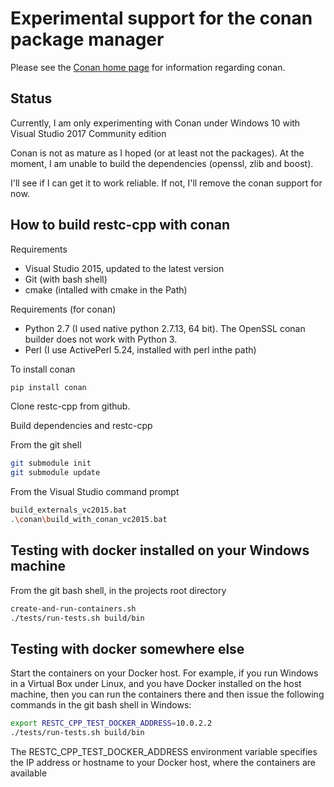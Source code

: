 # Experimental support for the conan package manager

Please see the [Conan home page](https://conan.io/) for information regarding conan.

## Status
Currently, I am only experimenting with Conan under Windows 10 with Visual Studio 2017 Community edition

Conan is not as mature as I hoped (or at least not the packages). At the moment,
I am unable to build the dependencies (openssl, zlib and boost).

I'll see if I can get it to work reliable. If not, I'll remove the conan support for now.

## How to build restc-cpp with conan

Requirements
- Visual Studio 2015, updated to the latest version
- Git (with bash shell)
- cmake (intalled with cmake in the Path)


Requirements (for conan)
- Python 2.7 (I used native python 2.7.13, 64 bit). The OpenSSL conan builder does not work with Python 3.
- Perl (I use ActivePerl 5.24, installed with perl inthe path)

To install conan
```sh
pip install conan
```

Clone restc-cpp from github.

Build dependencies and restc-cpp

From the git shell
```sh
git submodule init
git submodule update
```

From the Visual Studio command prompt
```sh
build_externals_vc2015.bat
.\conan\build_with_conan_vc2015.bat
```

## Testing with docker installed on your Windows machine

From the git bash shell, in the projects root directory
```sh
create-and-run-containers.sh
./tests/run-tests.sh build/bin
```

## Testing with docker somewhere else

Start the containers on your Docker host.
For example, if you run Windows in a Virtual Box under Linux, and you have
Docker installed on the host machine, then you can run the containers there and
then issue the following commands in the git bash shell in Windows:

```sh
export RESTC_CPP_TEST_DOCKER_ADDRESS=10.0.2.2
./tests/run-tests.sh build/bin

```

The RESTC_CPP_TEST_DOCKER_ADDRESS environment variable specifies the IP address or
hostname to your Docker host, where the containers are available


